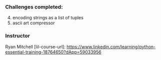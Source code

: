 ### Challenges completed:
4. encoding strings as a list of tuples
10. ascii art compressor


### Instructor
Ryan Mitchell 
[lil-course-url]: https://www.linkedin.com/learning/python-essential-training-18764650?dApp=59033956